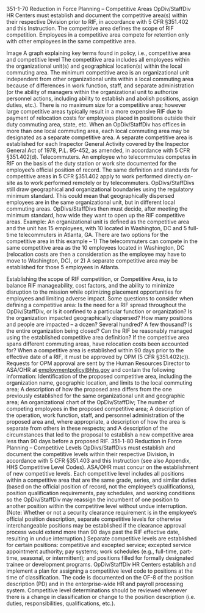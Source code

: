 
351-1-70 Reduction in Force Planning – Competitive Areas
OpDiv/StaffDiv HR Centers must establish and document the competitive area(s) within their respective Division prior to RIF, in accordance with 5 CFR §351.402 and this Instruction.
The competitive area defines the scope of RIF competition.  Employees in a competitive area compete for retention only with other employees in the same competitive area.
 
Image
A graph explaining key terms found in policy, i.e., competitive area and competitive level
The competitive area includes all employees within the organizational unit(s) and geographical location(s) within the local commuting area.
The minimum competitive area is an organizational unit independent from other organizational units within a local commuting area because of differences in work function, staff, and separate administration (or the ability of managers within the organizational unit to authorize personnel actions, including ability to establish and abolish positions, assign duties, etc.).
There is no maximum size for a competitive area; however large competitive areas typically result in a more expensive RIF due to payment of relocation costs for employees placed in positions outside their duty commuting area, state, etc.
When an OpDiv/StaffDiv has offices in more than one local commuting area, each local commuting area may be designated as a separate competitive area.
A separate competitive area is established for each Inspector General Activity covered by the Inspector General Act of 1978, P.L. 95-452, as amended, in accordance with 5 CFR §351.402(d).
Telecommuters. An employee who telecommutes competes in RIF on the basis of the duty station or work site documented for the employee’s official position of record.  The same definition and standards for competitive areas in 5 CFR §351.402 apply to work performed directly on-site as to work performed remotely or by telecommuters.  OpDivs/StaffDivs still draw geographical and organizational boundaries using the regulatory minimum standard.  This could mean that geographically dispersed employees are in the same organizational unit, but in different local commuting areas.  OpDivs/StaffDivs then must decide, after meeting the minimum standard, how wide they want to open up the RIF competitive areas.
Example: An organizational unit is defined as the competitive area and the unit has 15 employees, with 10 located in Washington, DC and 5 full-time telecommuters in Atlanta, GA. There are two options for the competitive area in this example – 1) The telecommuters can compete in the same competitive area as the 10 employees located in Washington, DC (relocation costs are then a consideration as the employee may have to move to Washington, DC), or 2) A separate competitive area may be established for those 5 employees in Atlanta.

Establishing the scope of RIF competition, or Competitive Area, is to balance RIF manageability, cost factors, and the ability to minimize disruption to the mission while optimizing placement opportunities for employees and limiting adverse impact.  Some questions to consider when defining a competitive area:
Is the need for a RIF spread throughout the OpDiv/StaffDiv, or
Is it confined to a particular function or organization?
Is the organization impacted geographically dispersed?
How many positions and people are impacted – a dozen? Several hundred? A few thousand? Is the entire organization being closed?
Can the RIF be reasonably managed using the established competitive area definition?
If the competitive area spans different commuting areas, have relocation costs been accounted for?
When a competitive area is established within 90 days prior to the effective date of a RIF, it must be approved by OPM (5 CFR §351.402(c)).  Requests for OPM approval are sent by the Human Resources Director to ASA/OHR at employmentpolicy@hhs.gov and contain the following information:
Identification of the proposed competitive area, including the organization name, geographic location, and limits to the local commuting area;
A description of how the proposed area differs from the one previously established for the same organizational unit and geographic area;
An organizational chart of the OpDiv/StaffDiv;
The number of competing employees in the proposed competitive area;
A description of the operation, work function, staff, and personnel administration of the proposed area and, where appropriate, a description of how the area is separate from others in these respects; and
A description of the circumstances that led to the proposal to establish a new competitive area less than 90 days before a proposed RIF.
351-1-80 Reduction in Force Planning – Competitive Levels
OpDivs/StaffDivs must establish and document the competitive levels within their respective Division, in accordance with 5 CFR §351.403 and this Instruction (see also Appendix, HHS Competitive Level Codes).  ASA/OHR must concur on the establishment of new competitive levels.
Each competitive level includes all positions within a competitive area that are the same grade, series, and similar duties (based on the official position of record, not the employee’s qualifications), position qualification requirements, pay schedules, and working conditions so the OpDiv/StaffDiv may reassign the incumbent of one position to another position within the competitive level without undue interruption. (Note: Whether or not a security clearance requirement is in the employee’s official position description, separate competitive levels for otherwise interchangeable positions may be established if the clearance approval process would extend more than 90 days past the RIF effective date, resulting in undue interruption.)
Separate competitive levels are established for certain positions: competitive and excepted service; excepted service appointment authority; pay systems; work schedules (e.g., full-time, part-time, seasonal, or intermittent); and positions filled for formally designated trainee or development programs.
OpDiv/StaffDiv HR Centers establish and implement a plan for assigning a competitive level code to positions at the time of classification.  The code is documented on the OF-8 of the position description (PD) and in the enterprise-wide HR and payroll processing system.  Competitive level determinations should be reviewed whenever there is a change in classification or change to the position description (i.e. duties, responsibilities, qualifications, etc.).